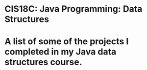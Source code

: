 # CIS18C: Java Programming: Data Structures 
# A list of some of the projects I completed in my Java data structures course. 
